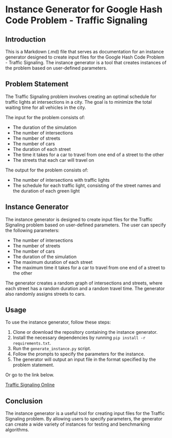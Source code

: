 # Instance Generator for Google Hash Code Problem - Traffic Signaling

## Introduction

This is a Markdown (.md) file that serves as documentation for an instance generator designed to create input files for the Google Hash Code Problem - Traffic Signaling. The instance generator is a tool that creates instances of the problem based on user-defined parameters. 

## Problem Statement

The Traffic Signaling problem involves creating an optimal schedule for traffic lights at intersections in a city. The goal is to minimize the total waiting time for all vehicles in the city.

The input for the problem consists of:

- The duration of the simulation
- The number of intersections
- The number of streets
- The number of cars
- The duration of each street
- The time it takes for a car to travel from one end of a street to the other
- The streets that each car will travel on

The output for the problem consists of:

- The number of intersections with traffic lights
- The schedule for each traffic light, consisting of the street names and the duration of each green light

## Instance Generator

The instance generator is designed to create input files for the Traffic Signaling problem based on user-defined parameters. The user can specify the following parameters:

- The number of intersections
- The number of streets
- The number of cars
- The duration of the simulation
- The maximum duration of each street
- The maximum time it takes for a car to travel from one end of a street to the other

The generator creates a random graph of intersections and streets, where each street has a random duration and a random travel time. The generator also randomly assigns streets to cars.

## Usage

To use the instance generator, follow these steps:

1. Clone or download the repository containing the instance generator.
2. Install the necessary dependencies by running `pip install -r requirements.txt`.
3. Run the `generate_instance.py` script.
4. Follow the prompts to specify the parameters for the instance.
5. The generator will output an input file in the format specified by the problem statement.

Or go to the link below.

[Traffic Signaling Online](https://trafficsignaling.instance.generator.erzen.tk "Traffic Signaling Instance Generator")


## Conclusion

The instance generator is a useful tool for creating input files for the Traffic Signaling problem. By allowing users to specify parameters, the generator can create a wide variety of instances for testing and benchmarking algorithms.
